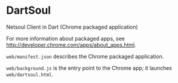 DartSoul
========

Netsoul Client in Dart (Chrome packaged application)

For more information about packaged apps, see
http://developer.chrome.com/apps/about_apps.html.

`web/manifest.json` describes the Chrome packaged application.

`web/background.js` is the entry point to the Chrome app; it launches
`web/dartsoul.html`.
